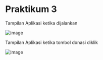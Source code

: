 # Praktikum 3

Tampilan Aplikasi ketika dijalankan

![image](https://user-images.githubusercontent.com/44064496/69842477-fc448f00-1295-11ea-93b9-895074bcb862.png)

Tampilan Aplikasi ketika tombol donasi diklik

![image](https://user-images.githubusercontent.com/44064496/69841533-2bf19800-1292-11ea-821c-c13f0b720959.png)
